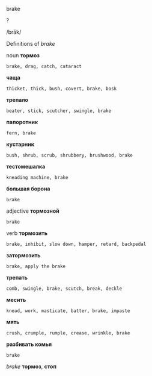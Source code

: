 brake

?

/brāk/

Definitions of _brake_

noun
**тормоз**

    brake, drag, catch, cataract
**чаща**

    thicket, thick, bush, covert, brake, bosk
**трепало**

    beater, stick, scutcher, swingle, brake
**папоротник**

    fern, brake
**кустарник**

    bush, shrub, scrub, shrubbery, brushwood, brake
**тестомешалка**

    kneading machine, brake
**большая борона**

    brake

adjective
**тормозной**

    brake

verb
**тормозить**

    brake, inhibit, slow down, hamper, retard, backpedal
**затормозить**

    brake, apply the brake
**трепать**

    comb, swingle, brake, scutch, break, deckle
**месить**

    knead, work, masticate, batter, brake, impaste
**мять**

    crush, crumple, rumple, crease, wrinkle, brake
**разбивать комья**

    brake

_brake_
**тормоз**, **стоп**